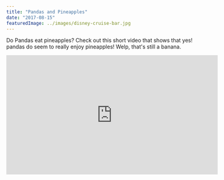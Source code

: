 ```yaml
---
title: "Pandas and Pineapples"
date: "2017-08-15"
featuredImage: ../images/disney-cruise-bar.jpg
---
```


Do Pandas eat pineapples? Check out this short video that shows that yes! pandas do
seem to really enjoy pineapples! Welp, that's still a banana.

<iframe width="560" height="315" src="https://www.youtube.com/embed/4SZl1r2O_bY" frameborder="0" allowfullscreen></iframe>
